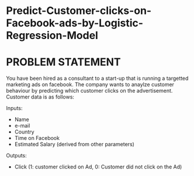 # Predict-Customer-clicks-on-Facebook-ads-by-Logistic-Regression-Model

# PROBLEM STATEMENT 

You have been hired as a consultant to a start-up that is running a targetted marketing ads on facebook. The company wants to anaylze customer behaviour by predicting which customer clicks on the advertisement. Customer data is as follows: 

Inputs: 
- Name 
- e-mail 
- Country 
- Time on Facebook 
- Estimated Salary (derived from other parameters)

Outputs:
- Click (1: customer clicked on Ad, 0: Customer did not click on the Ad)
